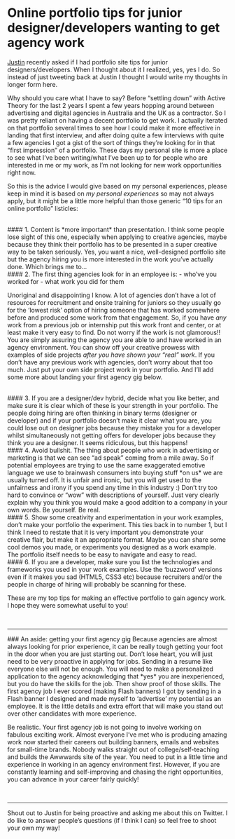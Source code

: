 
# Online portfolio tips for junior designer/developers wanting to get agency work

<a href="https://twitter.com/felcans">Justin</a> recently asked if I had portfolio site tips for junior designers/developers.
When I thought about it I realized, yes, yes I do. So instead of just tweeting back at Justin I thought I would write my thoughts in longer form here.

Why should you care what I have to say?
Before “settling down” with Active Theory for the last 2 years I spent a few years hopping around between advertising and digital agencies in Australia and the UK as a contractor. So I was pretty reliant on having a decent portfolio to get work. I actually iterated on that portfolio several times to see how I could make it more effective in landing that first interview, and after doing quite a few interviews with quite a few agencies I got a gist of the sort of things they’re looking for in that “first impression” of a portfolio. These days my personal site is more a place to see what I’ve been writing/what I’ve been up to for people who are interested in me or my work, as I’m not looking for new work opportunities right now.

So this is the advice I would give based on my personal experiences, please keep in mind it is based on *my personal experiences* so may not always apply, but it might be a little more helpful than those generic “10 tips for an online portfolio” listicles:

<br/>
#### 1. Content is *more important* than presentation.
I think some people lose sight of this one, especially when applying to creative agencies, maybe because they think their portfolio has to be presented in a super creative way to be taken seriously. Yes, you want a nice, well-designed portfolio site but the agency hiring you is more interested in the work you’ve actually done. Which brings me to...

<br/>
#### 2. The first thing agencies look for in an employee is:
 - who’ve you worked for
 - what work you did for them

Unoriginal and disappointing I know. A lot of agencies don’t have a lot of resources for recruitment and onsite training for juniors so they usually go for the ‘lowest risk’ option of hiring someone that has worked somewhere before and produced some work from that engagement. So, if you have *any* work from a previous job or internship put this work front and center, or at least make it very easy to find. Do not worry if the work is not glamorous!! You are simply assuring the agency you are able to and have worked in an agency environment. You can show off your creative prowess with examples of side projects *after you have shown your “real” work*.
If you don’t have any previous work with agencies, don’t worry about that too much. Just put your own side project work in your portfolio. And I’ll add some more about landing your first agency gig below.

<br/>
#### 3. If you are a designer/dev hybrid, decide what you like better, and make sure it is clear which of these is your strength in your portfolio.
The people doing hiring are often thinking in binary terms (designer or developer) and if your portfolio doesn’t make it clear what you are, you could lose out on designer jobs because they mistake you for a developer whilst simultaneously not getting offers for developer jobs because they think you are a designer. It seems ridiculous, but this happens!

<br/>
#### 4. Avoid bullshit.
The thing about people who work in advertising or marketing is that we can see “ad speak” coming from a mile away. So if potential employees are trying to use the same exaggerated emotive language we use to brainwash consumers into buying stuff *on us* we are usually turned off. It is unfair and ironic, but you will get used to the unfairness and irony if you spend any time in this industry :) Don’t try too hard to convince or “wow” with descriptions of yourself. Just very clearly explain why you think you would make a good addition to a company in your own words. Be yourself. Be real.

<br/>
#### 5. Show some creativity and experimentation in your work examples, don’t make your portfolio the experiment.
This ties back in to number 1, but I think I need to restate that it is very important you demonstrate your creative flair, but make it an appropriate format. Maybe you can share some cool demos you made, or experiments you designed as a work example. The portfolio itself needs to be easy to navigate and easy to read. 

<br/>
#### 6. If you are a developer,
make sure you list the technologies and frameworks you used in your work examples. Use the ‘buzzword’ versions even if it makes you sad (HTML5, CSS3 etc) because recruiters and/or the people in charge of hiring will probably be scanning for these. 

These are my top tips for making an effective portfolio to gain agency work. I hope they were somewhat useful to you!

<br/>
<hr/>
### An aside: getting your first agency gig
Because agencies are almost always looking for prior experience, it can be really tough getting your foot in the door when you are just starting out. Don’t lose heart, you will just need to be very proactive in applying for jobs. Sending in a resume like everyone else will not be enough. You will need to make a personalized application to the agency acknowledging that *yes* you are inexperienced, but you do have the skills for the job. Then show proof of those skills. The first agency job I ever scored (making Flash banners) I got by sending in a Flash banner I designed and made myself to ‘advertise’ my potential as an employee. It is the little details and extra effort that will make you stand out over other candidates with more experience.

Be realistic. Your first agency job is not going to involve working on fabulous exciting work. Almost everyone I’ve met who is producing amazing work now started their careers out building banners, emails and websites for small-time brands. Nobody walks straight out of college/self-teaching and builds the Awwwards site of the year. You need to put in a little time and experience in working in an agency environment first. However, if you are constantly learning and self-improving and chasing the right opportunities, you can advance in your career fairly quickly! 

<br/>
<hr/>
Shout out to Justin for being proactive and asking me about this on Twitter. I do like to answer people’s questions (if I think I can) so feel free to shoot your own my way!

 
